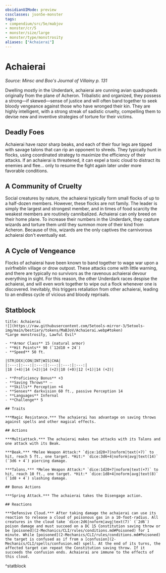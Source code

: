 ```yaml
---
obsidianUIMode: preview
cssclasses: json5e-monster
tags:
- compendium/src/5e/mabjov
- monster/cr/5
- monster/size/large
- monster/type/monstrosity
aliases: ["Achaierai"]
---
```

# Achaierai
*Source: Minsc and Boo's Journal of Villainy p. 131*  

Dwelling mostly in the Underdark, achaierai are cunning avian quadrupeds originally from the plane of Acheron. Tribalistic and organized, they possess a strong—if skewed—sense of justice and will often band together to seek bloody vengeance against those who have wronged their kin. They are highly intelligent, with a strong streak of sadistic cruelty, compelling them to devise new and inventive strategies of torture for their victims.

## Deadly Foes

Achaierai have razor sharp beaks, and each of their four legs are tipped with savage talons that can rip an opponent to shreds. They typically hunt in flocks, using coordinated strategy to maximize the efficiency of their attacks. If an achaierai is threatened, it can expel a toxic cloud to distract its enemies and flee... only to resume the fight again later under more favorable conditions.

## A Community of Cruelty

Social creatures by nature, the achaierai typically form small flocks of up to a half-dozen members. However, these flocks are not family. The leader is simply the largest and strongest member, and in times of food scarcity the weakest members are routinely cannibalized. Achaierai can only breed on their home plane. To increase their numbers in the Underdark, they capture wizards and torture them until they summon more of their kind from Acheron. Because of this, wizards are the only captives the carnivorous achaierai don't eventually eat.

## A Cycle of Vengeance

Flocks of achaierai have been known to band together to wage war upon a svirfneblin village or drow outpost. These attacks come with little warning, and there are typically no survivors as the ravenous achaierai devour everything in sight. For this reason, the other Underdark races despise the achaierai, and will even work together to wipe out a flock whenever one is discovered. Inevitably, this triggers retaliation from other achaierai, leading to an endless cycle of vicious and bloody reprisals.

## Statblock

```ad-statblock
title: Achaierai
![](https://raw.githubusercontent.com/5etools-mirror-3/5etools-img/main/bestiary/tokens/MaBJoV/Achaierai.webp#token)
*Large monstrosity, Lawful Evil*

- **Armor Class** 15 (natural armor)
- **Hit Points** 90 (`12d10 + 24`)
- **Speed** 50 ft.

|STR|DEX|CON|INT|WIS|CHA|
|:---:|:---:|:---:|:---:|:---:|:---:|
|18 (+4)|14 (+2)|14 (+2)|10 (+0)|12 (+1)|14 (+2)|

- **Proficiency Bonus** +3
- **Saving Throws** ⏤
- **Skills** Perception +4
- **Senses** darkvision 60 ft., passive Perception 14
- **Languages** Infernal
- **Challenge** 5

## Traits

***Magic Resistance.*** The achaierai has advantage on saving throws against spells and other magical effects.

## Actions

***Multiattack.*** The achaierai makes two attacks with its Talons and one attack with its Beak.

***Beak.*** *Melee Weapon Attack:* `dice:1d20+7|noform|text(+7)` to hit, reach 5 ft., one target. *Hit:* `dice:3d6+4|noform|avg|text(14)` (`3d6 + 4`) piercing damage.

***Talons.*** *Melee Weapon Attack:* `dice:1d20+7|noform|text(+7)` to hit, reach 10 ft., one target. *Hit:* `dice:1d8+4|noform|avg|text(8)` (`1d8 + 4`) slashing damage.

## Bonus Actions

***Spring Attack.*** The achaierai takes the Disengage action.

## Reactions

***Defensive Cloud.*** After taking damage the achaierai can use its reaction to release a cloud of poisonous gas in a 10-foot-radius. All creatures in the cloud take `dice:2d6|noform|avg|text(7)` (`2d6`) poison damage and must succeed on a DC 15 Constitution saving throw or be [poisoned](2-Mechanics/CLI/rules/conditions.md#Poisoned) for 1 minute. While [poisoned](2-Mechanics/CLI/rules/conditions.md#Poisoned) the target is confused as if from a [confusion](2-Mechanics/CLI/spells/confusion.md) spell. At the end of its turns, the affected target can repeat the Constitution saving throw. If it succeeds the confusion ends. Achaierai are immune to the effects of this cloud.
```
^statblock